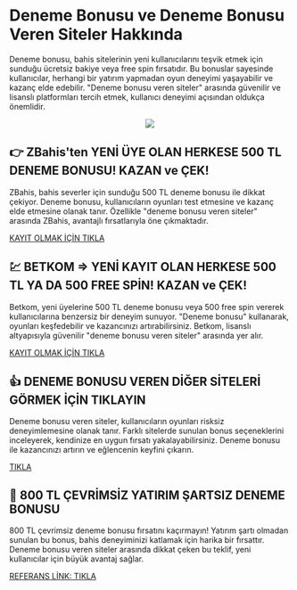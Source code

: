    <div class="bonus-section">
        <h1>Deneme Bonusu ve Deneme Bonusu Veren Siteler Hakkında</h1>
        <p>Deneme bonusu, bahis sitelerinin yeni kullanıcılarını teşvik etmek için sunduğu ücretsiz bakiye veya free spin fırsatıdır. Bu bonuslar sayesinde kullanıcılar, herhangi bir yatırım yapmadan oyun deneyimi yaşayabilir ve kazanç elde edebilir. "Deneme bonusu veren siteler" arasında güvenilir ve lisanslı platformları tercih etmek, kullanıcı deneyimi açısından oldukça önemlidir.</p>
    </div>
    <!-- Üstteki Resim -->
   <center> <a class="zbahis-link" href="https://cutt.ly/3eOC1kHA" target="_blank"><img src="https://i.ibb.co/BHzY0WyB/fcade8f8-186f-4a21-bb29-2b2c40c4d1dc.jpg"></a></center>
    <!-- ZBahis Bölümü -->
    <div class="bonus-section">
        <h2>👉 ZBahis'ten YENİ ÜYE OLAN HERKESE 500 TL DENEME BONUSU! KAZAN ve ÇEK!</h2>
        <p>ZBahis, bahis severler için sunduğu 500 TL deneme bonusu ile dikkat çekiyor. Deneme bonusu, kullanıcıların oyunları test etmesine ve kazanç elde etmesine olanak tanır. Özellikle "deneme bonusu veren siteler" arasında ZBahis, avantajlı fırsatlarıyla öne çıkmaktadır.</p>
        <a class="zbahis-link" href="https://cutt.ly/3eOC1kHA" target="_blank">KAYIT OLMAK İÇİN TIKLA</a>
    </div>
    <!-- BETKOM Bölümü -->
    <div class="bonus-section">
        <h2>💹 BETKOM => YENİ KAYIT OLAN HERKESE 500 TL YA DA 500 FREE SPİN! KAZAN ve ÇEK!</h2>
        <p>Betkom, yeni üyelerine 500 TL deneme bonusu veya 500 free spin vererek kullanıcılarına benzersiz bir deneyim sunuyor. "Deneme bonusu" kullanarak, oyunları keşfedebilir ve kazancınızı artırabilirsiniz. Betkom, lisanslı altyapısıyla güvenilir "deneme bonusu veren siteler" arasında yer alır.</p>
        <a class="betkom-link" href="https://cutt.ly/ze5DePku" target="_blank">KAYIT OLMAK İÇİN TIKLA</a>
    </div>
    <!-- Diğer Siteler Bölümü -->
    <div class="bonus-section">
        <h2>👍 DENEME BONUSU VEREN DİĞER SİTELERİ GÖRMEK İÇİN TIKLAYIN</h2>
        <p>Deneme bonusu veren siteler, kullanıcıların oyunları risksiz deneyimlemesine olanak tanır. Farklı sitelerde sunulan bonus seçeneklerini inceleyerek, kendinize en uygun fırsatı yakalayabilirsiniz. Deneme bonusu ile kazancınızı artırın ve eğlencenin keyfini çıkarın.</p>
        <a class="other-sites-link" href="https://heylink.me/denemebonusu2025/" target="_blank">TIKLA</a>
    </div>
    <!-- Referans Linki Bölümü -->
    <div class="bonus-section">
        <h2>🎯 800 TL ÇEVRİMSİZ YATIRIM ŞARTSIZ DENEME BONUSU</h2>
        <p>800 TL çevrimsiz deneme bonusu fırsatını kaçırmayın! Yatırım şartı olmadan sunulan bu bonus, bahis deneyiminizi katlamak için harika bir fırsattır. Deneme bonusu veren siteler arasında dikkat çeken bu teklif, yeni kullanıcılar için büyük avantaj sağlar.</p>
        <a class="reference-link" href="https://cutt.ly/frqiVTb5" target="_blank">REFERANS LİNK: TIKLA</a>
    </div>

